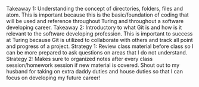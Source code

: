 Takeaway 1: Understanding the concept of directories, folders, files and atom. This is important because this is the basic/foundation of coding that will be used and reference throughout Turing and throughout a software developing career.
Takeaway 2: Introductory to what Git is and how is it relevant to the software developing profession. This is important to success at Turing because Git is utilized to collaborate with others and track all point and progress of a project.
Strategy 1: Review class material before class so I can be more prepared to ask questions on areas that I do not understand.
Strategy 2: Makes sure to organized notes after every class session/homework session if new material is covered.
Shout out to my husband for taking on extra daddy duties and house duties so that I can focus on developing my future career!
